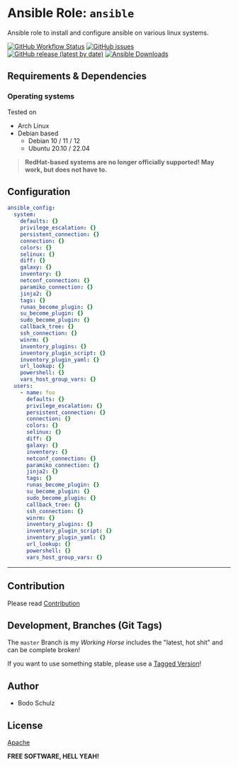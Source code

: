 
# Ansible Role:  `ansible`

Ansible role to install and configure ansible on various linux systems.

[![GitHub Workflow Status](https://img.shields.io/github/actions/workflow/status/bodsch/ansible-ansible/main.yml?branch=main)][ci]
[![GitHub issues](https://img.shields.io/github/issues/bodsch/ansible-ansible)][issues]
[![GitHub release (latest by date)](https://img.shields.io/github/v/release/bodsch/ansible-ansible)][releases]
[![Ansible Downloads](https://img.shields.io/ansible/role/d/bodsch/ansible?logo=ansible)][galaxy]

[ci]: https://github.com/bodsch/ansible-ansible/actions
[issues]: https://github.com/bodsch/ansible-ansible/issues?q=is%3Aopen+is%3Aissue
[releases]: https://github.com/bodsch/ansible-ansible/releases
[galaxy]: https://galaxy.ansible.com/ui/standalone/roles/bodsch/ansible/

## Requirements & Dependencies


### Operating systems

Tested on

* Arch Linux
* Debian based
    - Debian 10 / 11 / 12
    - Ubuntu 20.10 / 22.04

> **RedHat-based systems are no longer officially supported! May work, but does not have to.**


## Configuration

```yaml
ansible_config:
  system:
    defaults: {}
    privilege_escalation: {}
    persistent_connection: {}
    connection: {}
    colors: {}
    selinux: {}
    diff: {}
    galaxy: {}
    inventory: {}
    netconf_connection: {}
    paramiko_connection: {}
    jinja2: {}
    tags: {}
    runas_become_plugin: {}
    su_become_plugin: {}
    sudo_become_plugin: {}
    callback_tree: {}
    ssh_connection: {}
    winrm: {}
    inventory_plugins: {}
    inventory_plugin_script: {}
    inventory_plugin_yaml: {}
    url_lookup: {}
    powershell: {}
    vars_host_group_vars: {}
  users: 
    - name: foo
      defaults: {}
      privilege_escalation: {}
      persistent_connection: {}
      connection: {}
      colors: {}
      selinux: {}
      diff: {}
      galaxy: {}
      inventory: {}
      netconf_connection: {}
      paramiko_connection: {}
      jinja2: {}
      tags: {}
      runas_become_plugin: {}
      su_become_plugin: {}
      sudo_become_plugin: {}
      callback_tree: {}
      ssh_connection: {}
      winrm: {}
      inventory_plugins: {}
      inventory_plugin_script: {}
      inventory_plugin_yaml: {}
      url_lookup: {}
      powershell: {}
      vars_host_group_vars: {}
```

---
    
## Contribution

Please read [Contribution](CONTRIBUTING.md)

## Development,  Branches (Git Tags)

The `master` Branch is my *Working Horse* includes the "latest, hot shit" and can be complete broken!

If you want to use something stable, please use a [Tagged Version](https://github.com/bodsch/ansible-ansible/tags)!


## Author

- Bodo Schulz

## License

[Apache](LICENSE)

**FREE SOFTWARE, HELL YEAH!**

